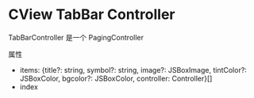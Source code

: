 # CView TabBar Controller

TabBarController 是一个 PagingController

属性

- items: {title?: string, 
          symbol?: string, 
          image?: JSBoxImage, 
          tintColor?: JSBoxColor, 
          bgcolor?: JSBoxColor, 
          controller: Controller}[]
- index


